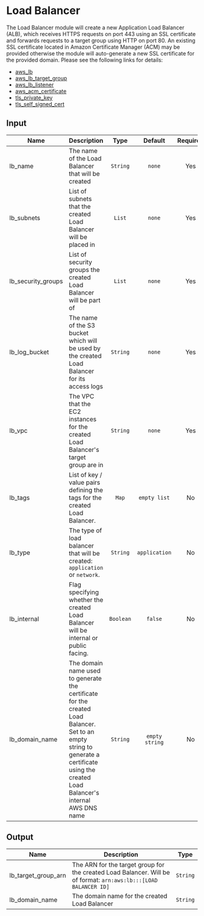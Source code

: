 # Load Balancer
The Load Balancer module will create a new Application Load Balancer (ALB), which receives HTTPS requests on port 443 using an SSL certificate and forwards requests to a target group using HTTP on port 80.
An existing SSL certificate located in Amazon Certificate Manager (ACM) may be provided otherwise the module will auto-generate a new SSL certificate for the provided domain.
Please see the following links for details:
- [aws_lb](https://registry.terraform.io/providers/hashicorp/aws/latest/docs/resources/lb "Terraform documentation")
- [aws_lb\_target_group](https://registry.terraform.io/providers/hashicorp/aws/latest/docs/resources/lb\_target_group "Terraform documentation")
- [aws_lb\_listener](https://registry.terraform.io/providers/hashicorp/aws/latest/docs/resources/lb\_listener "Terraform documentation")
- [aws_acm_certificate](https://registry.terraform.io/providers/hashicorp/aws/latest/docs/resources/acm_certificate "Terraform documentation")
- [tls_private_key](https://registry.terraform.io/providers/hashicorp/tls/latest/docs/resources/private_key "Terraform documentation")
- [tls_self_signed_cert](https://registry.terraform.io/providers/hashicorp/tls/latest/docs/resources/self_signed_cert "Terraform documentation")

## Input
| Name | Description | Type  | Default | Required |
| ---- | ----------- |:-----:|:-------:|:--------:|
| lb\_name | The name of the Load Balancer that will be created | `String` | `none` | Yes |
| lb\_subnets | List of subnets that the created Load Balancer will be placed in | `List` | `none` | Yes |
| lb\_security\_groups | List of security groups the created Load Balancer will be part of | `List` | `none` | Yes |
| lb\_log\_bucket | The name of the S3 bucket which will be used by the created Load Balancer for its access logs | `String` | `none` | Yes |
| lb\_vpc | The VPC that the EC2 instances for the created Load Balancer's target group are in | `String` | `none` | Yes |
| lb\_tags | List of key / value pairs defining the tags for the created Load Balancer. | `Map` | `empty list` | No |
| lb\_type | The type of load balancer that will be created: `application` or `network`. | `String` | `application` | No |
| lb\_internal | Flag specifying whether the created Load Balancer will be internal or public facing. | `Boolean` | `false` | No |
| lb\_domain\_name | The domain name used to generate the certificate for the created Load Balancer. Set to an empty string to generate a certificate using the created Load Balancer's internal AWS DNS name | `String` | `empty string` | No |

## Output
| Name | Description | Type  |
| ------------- | ------------- |:-----:|
| lb\_target_group_arn | The ARN for the target group for the created Load Balancer. Will be of format: `arn:aws:lb:::[LOAD BALANCER ID]` | `String` |
| lb\_domain_name | The domain name for the created Load Balancer | `String` |
